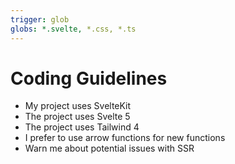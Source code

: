 ```yaml
---
trigger: glob
globs: *.svelte, *.css, *.ts
---
```


# Coding Guidelines

- My project uses SvelteKit
- The project uses Svelte 5
- The project uses Tailwind 4
- I prefer to use arrow functions for new functions
- Warn me about potential issues with SSR